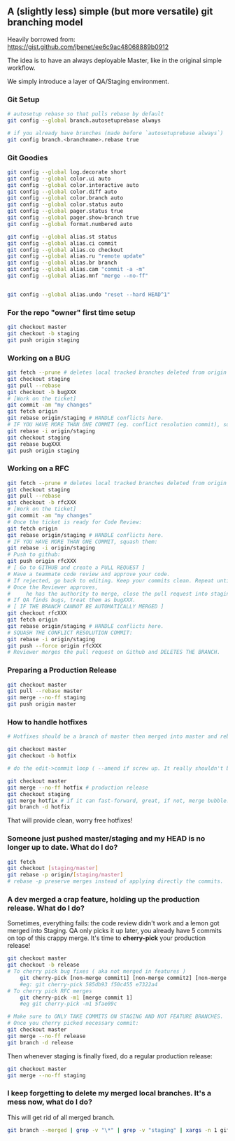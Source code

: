 ## A (slightly less) simple (but more versatile) git branching model

Heavily borrowed from: https://gist.github.com/jbenet/ee6c9ac48068889b0912

The idea is to have an always deployable Master, like in the original simple workflow.

We simply introduce a layer of QA/Staging environment.

### Git Setup

```bash
# autosetup rebase so that pulls rebase by default
git config --global branch.autosetuprebase always

# if you already have branches (made before `autosetuprebase always`)
git config branch.<branchname>.rebase true
```

### Git Goodies
```bash
git config --global log.decorate short
git config --global color.ui auto
git config --global color.interactive auto
git config --global color.diff auto
git config --global color.branch auto
git config --global color.status auto
git config --global pager.status true
git config --global pager.show-branch true
git config --global format.numbered auto

git config --global alias.st status
git config --global alias.ci commit
git config --global alias.co checkout
git config --global alias.ru "remote update"
git config --global alias.br branch
git config --global alias.cam "commit -a -m"
git config --global alias.mnf "merge --no-ff"


git config --global alias.undo "reset --hard HEAD^1"

```

### For the repo "owner" first time setup

```bash
git checkout master
git checkout -b staging
git push origin staging
```

### Working on a BUG
```bash
git fetch --prune # deletes local tracked branches deleted from origin 
git checkout staging
git pull --rebase
git checkout -b bugXXX
# [Work on the ticket] 
git commit -am "my changes" 
git fetch origin
git rebase origin/staging # HANDLE conflicts here.
# IF YOU HAVE MORE THAN ONE COMMIT (eg. conflict resolution commit), squash them:
git rebase -i origin/staging
git checkout staging
git rebase bugXXX
git push origin staging
```

### Working on a RFC
```bash
git fetch --prune # deletes local tracked branches deleted from origin 
git checkout staging
git pull --rebase
git checkout -b rfcXXX
# [Work on the ticket] 
git commit -am "my changes"
# Once the ticket is ready for Code Review: 
git fetch origin
git rebase origin/staging # HANDLE conflicts here.
# IF YOU HAVE MORE THAN ONE COMMIT, squash them:
git rebase -i origin/staging
# Push to github:
git push origin rfcXXX
# [ Go to GITHUB and create a PULL REQUEST ]
# Have a teammate code review and approve your code.
# If rejected, go back to editing. Keep your commits clean. Repeat until accepted.
# Once the Reviewer approves, 
#     he has the authority to merge, close the pull request into staging and delete the branch.
# If QA finds bugs, treat them as bugXXX.
# [ IF THE BRANCH CANNOT BE AUTOMATICALLY MERGED ]
git checkout rfcXXX
git fetch origin
git rebase origin/staging # HANDLE conflicts here.
# SQUASH THE CONFLICT RESOLUTION COMMIT:
git rebase -i origin/staging
git push --force origin rfcXXX
# Reviewer merges the pull request on Github and DELETES THE BRANCH.
```

### Preparing a Production Release
```bash
git checkout master
git pull --rebase master
git merge --no-ff staging
git push origin master
```


### How to handle hotfixes

```bash
# Hotfixes should be a branch of master then merged into master and rebased into staging.

git checkout master
git checkout -b hotfix

# do the edit->commit loop ( --amend if screw up. It really shouldn't be more than a commit or it's _not_ a hotfix )

git checkout master
git merge --no-ff hotfix # production release
git checkout staging
git merge hotfix # if it can fast-forward, great, if not, merge bubble.
git branch -d hotfix
```
That will provide clean, worry free hotfixes!

### Someone just pushed master/staging and my HEAD is no longer up to date. What do I do?

```bash
git fetch
git checkout [staging/master]
git rebase -p origin/[staging/master]
# rebase -p preserve merges instead of applying directly the commits.
```

### A dev merged a crap feature, holding up the production release. What do I do?

Sometimes, everything fails: the code review didn't work and a lemon got merged into Staging. QA only picks it up later, you already have 5 commits on top of this crappy merge. It's time to **cherry-pick** your production release!

```bash
git checkout master
git checkout -b release
# To cherry pick bug fixes ( aka not merged in features )
    git cherry-pick [non-merge commit1] [non-merge commit2] [non-merge commit3]
    #eg: git cherry-pick 585db93 f50c455 e7322a4
# To cherry pick RFC merges
    git cherry-pick -m1 [merge commit 1]
    #eg git cherry-pick -m1 5fae09c

# Make sure to ONLY TAKE COMMITS ON STAGING AND NOT FEATURE BRANCHES.
# Once you cherry picked necessary commit:
git checkout master
git merge --no-ff release
git branch -d release
```

Then whenever staging is finally fixed, do a regular production release:

```bash
git checkout master
git merge --no-ff staging
```

### I keep forgetting to delete my merged local branches. It's a mess now, what do I do?

This will get rid of all merged branch.

```bash
git branch --merged | grep -v "\*" | grep -v "staging" | xargs -n 1 git branch -d
```
